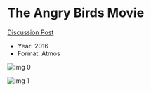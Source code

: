 # The Angry Birds Movie

[Discussion Post](https://www.avsforum.com/threads/bass-eq-for-filtered-movies.2995212/post-58780024)

* Year: 2016
* Format: Atmos

![img 0](https://i.imgur.com/iQcyJp5.jpg)

![img 1](https://i.imgur.com/P848yAL.png)

